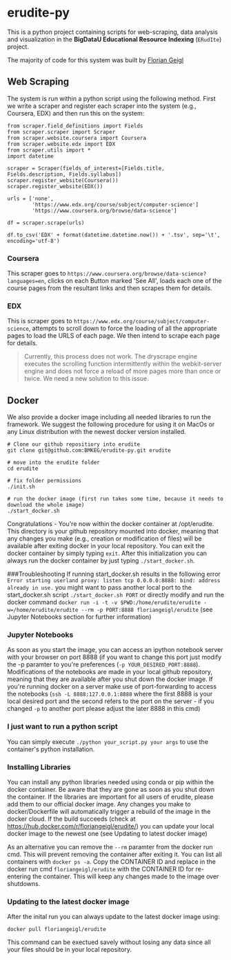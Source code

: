 # erudite-py

This is a python project containing scripts for web-scraping, data analysis and visualization in the **BigDataU Educational Resource Indexing** (`ERudIte`) project.

The majority of code for this system was built by [Florian Geigl](https://github.com/orgs/BMKEG/people/floriangeigl) 

Web Scraping
---
The system is run within a python script using the following method. First we write a scraper and register each scraper into the system (e.g., Coursera, EDX) and then run this on the system:

```
from scraper.field_definitions import Fields
from scraper.scraper import Scraper
from scraper.website.coursera import Coursera
from scraper.website.edx import EDX
from scraper.utils import *
import datetime

scraper = Scraper(fields_of_interest=[Fields.title, Fields.description, Fields.syllabus])
scraper.register_website(Coursera())
scraper.register_website(EDX())

urls = ['none',
        'https://www.edx.org/course/subject/computer-science']
        'https://www.coursera.org/browse/data-science']

df = scraper.scrape(urls)

df.to_csv('EDX' + format(datetime.datetime.now()) + '.tsv', sep='\t', encoding='utf-8')
```

### Coursera

This scraper goes to `https://www.coursera.org/browse/data-science?languages=en`, clicks on each Button marked 'See All', loads each one of the course pages from the resultant links and then scrapes them for details.

### EDX

This is scraper goes to `https://www.edx.org/course/subject/computer-science`, attempts to scroll down to force the loading of all the appropriate pages to load the URLS of each page. We then intend to scrape each page for details. 

> Currently, this process does not work. The dryscrape engine executes the scrolling function intermittently within the webkit-server engine and does not force a reload of more pages more than once or twice. We need a new solution to this issue. 

Docker
---
We also provide a docker image including all needed libraries to run the framework. We suggest the following procedure for using it on MacOs or any Linux distribution with the newest docker version installed.
```
# Clone our github repositiory into erudite
git clone git@github.com:BMKEG/erudite-py.git erudite

# move into the erudite folder
cd erudite

# fix folder permissions
./init.sh

# run the docker image (first run takes some time, because it needs to download the whole image)
./start_docker.sh
``` 

Congratulations - You're now within the docker container at /opt/erudite. This directory is your github repository mounted into docker, meaning that any changes you make (e.g., creation or modification of files) will be available after exiting docker in your local repository. You can exit the docker container by simply typing ```exit```. After this initialization you can always run the docker container by just typing ```./start_docker.sh```.

###Troubleshooting
If running start_docker.sh results in the following error 
``` Error starting userland proxy: listen tcp 0.0.0.0:8888: bind: address already in use.```
you might want to pass another local port to the start_docker.sh script ```./start_docker.sh PORT``` or directly modify and run the docker command
```docker run -i -t -v $PWD:/home/erudite/erudite -w=/home/erudite/erudite --rm -p PORT:8888 floriangeigl/erudite``` 
(see Jupyter Notebooks section for further information)

### Jupyter Notebooks
As soon as you start the image, you can access an ipython notebook server with your browser on port 8888 (if you want to change this port just modify the -p paramter to you're preferences (```-p YOUR_DESIRED_PORT:8888```). Modifications of the notebooks are made in your local github repository, meaning that they are available after you shut down the docker image. If you're running docker on a server make use of port-forwarding to access the notebooks (```ssh -L 8888:127.0.0.1:8888``` where the first 8888 is your local desired port and the second refers to the port on the server - if you changed ```-p``` to another port please adjust the later 8888 in this cmd)

### I just want to run a python script
You can simply execute ```./python your_script.py your args``` to use the container's python installation.

### Installing Libraries
You can install any python libraries needed using conda or pip within the docker container. Be aware that they are gone as soon as you shut down the container. If the libraries are important for all users of erudite, please add them to our official docker image. Any changes you make to docker/Dockerfile will automatically trigger a rebuild of the image in the docker cloud. If the build succeeds (check at https://hub.docker.com/r/floriangeigl/erudite/) you can update your local docker image to the newest one (see Updating to latest docker image)

As an alternative you can remove the ```--rm``` paramter from the docker run cmd. This will prevent removing the container after exiting it. You can list all containers with ```docker ps -a```. Copy the CONTAINER ID and replace in the docker run cmd  ```floriangeigl/erudite``` with the CONTAINER ID for re-entering the container. This will keep any changes made to the image over shutdowns. 

### Updating to the latest docker image
After the inital run you can always update to the latest docker image using:
```
docker pull floriangeigl/erudite
```
This command can be exectued savely without losing any data since all your files should be in your local repository.

